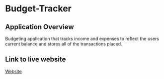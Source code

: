 # Budget-Tracker

## Application Overview
<p>Budgeting application that tracks income and expenses to reflect the users current balance and stores all of the transactions placed.</p>
  
## Link to live website

[Website](https://fierce-sierra-84574.herokuapp.com/)
